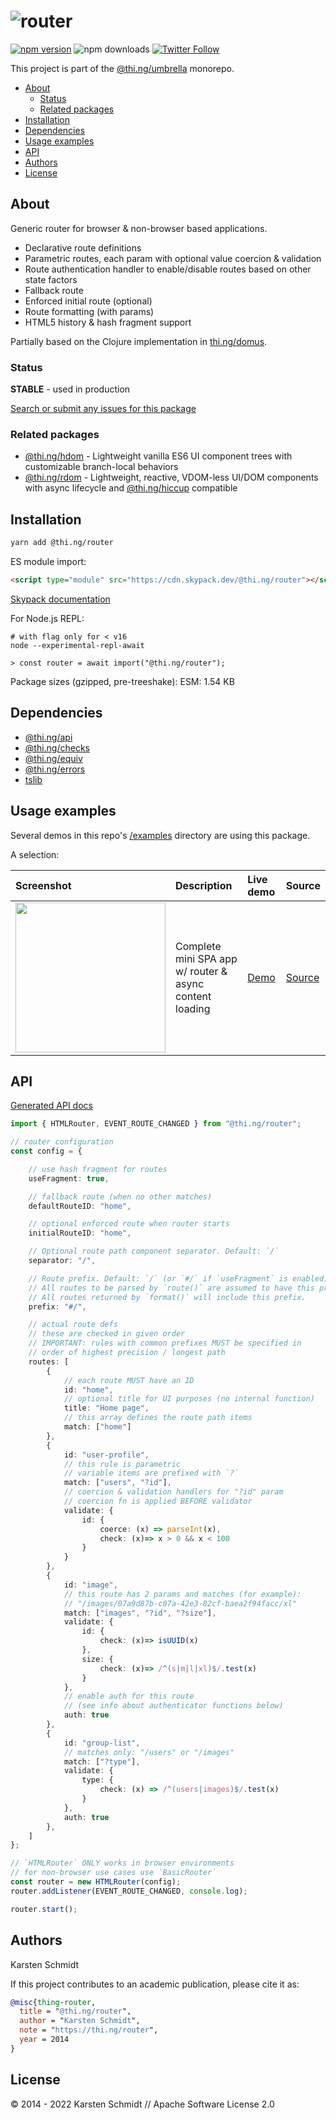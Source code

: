 <!-- This file is generated - DO NOT EDIT! -->

# ![router](https://media.thi.ng/umbrella/banners/thing-router.svg?c0bc2f6b)

[![npm version](https://img.shields.io/npm/v/@thi.ng/router.svg)](https://www.npmjs.com/package/@thi.ng/router)
![npm downloads](https://img.shields.io/npm/dm/@thi.ng/router.svg)
[![Twitter Follow](https://img.shields.io/twitter/follow/thing_umbrella.svg?style=flat-square&label=twitter)](https://twitter.com/thing_umbrella)

This project is part of the
[@thi.ng/umbrella](https://github.com/thi-ng/umbrella/) monorepo.

- [About](#about)
  - [Status](#status)
  - [Related packages](#related-packages)
- [Installation](#installation)
- [Dependencies](#dependencies)
- [Usage examples](#usage-examples)
- [API](#api)
- [Authors](#authors)
- [License](#license)

## About

Generic router for browser & non-browser based applications.

- Declarative route definitions
- Parametric routes, each param with optional value coercion &
  validation
- Route authentication handler to enable/disable routes based on other
  state factors
- Fallback route
- Enforced initial route (optional)
- Route formatting (with params)
- HTML5 history & hash fragment support

Partially based on the Clojure implementation in
[thi.ng/domus](https://github.com/thi-ng/domus/blob/develop/src/router.org).

### Status

**STABLE** - used in production

[Search or submit any issues for this package](https://github.com/thi-ng/umbrella/issues?q=%5Brouter%5D+in%3Atitle)

### Related packages

- [@thi.ng/hdom](https://github.com/thi-ng/umbrella/tree/develop/packages/hdom) - Lightweight vanilla ES6 UI component trees with customizable branch-local behaviors
- [@thi.ng/rdom](https://github.com/thi-ng/umbrella/tree/develop/packages/rdom) - Lightweight, reactive, VDOM-less UI/DOM components with async lifecycle and [@thi.ng/hiccup](https://github.com/thi-ng/umbrella/tree/develop/packages/hiccup) compatible

## Installation

```bash
yarn add @thi.ng/router
```

ES module import:

```html
<script type="module" src="https://cdn.skypack.dev/@thi.ng/router"></script>
```

[Skypack documentation](https://docs.skypack.dev/)

For Node.js REPL:

```text
# with flag only for < v16
node --experimental-repl-await

> const router = await import("@thi.ng/router");
```

Package sizes (gzipped, pre-treeshake): ESM: 1.54 KB

## Dependencies

- [@thi.ng/api](https://github.com/thi-ng/umbrella/tree/develop/packages/api)
- [@thi.ng/checks](https://github.com/thi-ng/umbrella/tree/develop/packages/checks)
- [@thi.ng/equiv](https://github.com/thi-ng/umbrella/tree/develop/packages/equiv)
- [@thi.ng/errors](https://github.com/thi-ng/umbrella/tree/develop/packages/errors)
- [tslib](https://github.com/thi-ng/umbrella/tree/develop/packages/undefined)

## Usage examples

Several demos in this repo's
[/examples](https://github.com/thi-ng/umbrella/tree/develop/examples)
directory are using this package.

A selection:

| Screenshot                                                                                                           | Description                                             | Live demo                                           | Source                                                                           |
|:---------------------------------------------------------------------------------------------------------------------|:--------------------------------------------------------|:----------------------------------------------------|:---------------------------------------------------------------------------------|
| <img src="https://raw.githubusercontent.com/thi-ng/umbrella/develop/assets/examples/router-basics.jpg" width="240"/> | Complete mini SPA app w/ router & async content loading | [Demo](https://demo.thi.ng/umbrella/router-basics/) | [Source](https://github.com/thi-ng/umbrella/tree/develop/examples/router-basics) |

## API

[Generated API docs](https://docs.thi.ng/umbrella/router/)

```ts
import { HTMLRouter, EVENT_ROUTE_CHANGED } from "@thi.ng/router";

// router configuration
const config = {

    // use hash fragment for routes
    useFragment: true,

    // fallback route (when no other matches)
    defaultRouteID: "home",

    // optional enforced route when router starts
    initialRouteID: "home",

    // Optional route path component separator. Default: `/`
    separator: "/",

    // Route prefix. Default: `/` (or `#/` if `useFragment` is enabled).
    // All routes to be parsed by `route()` are assumed to have this prefix.
    // All routes returned by `format()` will include this prefix.
    prefix: "#/",

    // actual route defs
    // these are checked in given order
    // IMPORTANT: rules with common prefixes MUST be specified in
    // order of highest precision / longest path
    routes: [
        {
            // each route MUST have an ID
            id: "home",
            // optional title for UI purposes (no internal function)
            title: "Home page",
            // this array defines the route path items
            match: ["home"]
        },
        {
            id: "user-profile",
            // this rule is parametric
            // variable items are prefixed with `?`
            match: ["users", "?id"],
            // coercion & validation handlers for "?id" param
            // coercion fn is applied BEFORE validator
            validate: {
                id: {
                    coerce: (x) => parseInt(x),
                    check: (x)=> x > 0 && x < 100
                }
            }
        },
        {
            id: "image",
            // this route has 2 params and matches (for example):
            // "/images/07a9d87b-c07a-42e3-82cf-baea2f94facc/xl"
            match: ["images", "?id", "?size"],
            validate: {
                id: {
                    check: (x)=> isUUID(x)
                },
                size: {
                    check: (x)=> /^(s|m|l|xl)$/.test(x)
                }
            },
            // enable auth for this route
            // (see info about authenticator functions below)
            auth: true
        },
        {
            id: "group-list",
            // matches only: "/users" or "/images"
            match: ["?type"],
            validate: {
                type: {
                    check: (x) => /^(users|images)$/.test(x)
                }
            },
            auth: true
        },
    ]
};

// `HTMLRouter` ONLY works in browser environments
// for non-browser use cases use `BasicRouter`
const router = new HTMLRouter(config);
router.addListener(EVENT_ROUTE_CHANGED, console.log);

router.start();
```

## Authors

Karsten Schmidt

If this project contributes to an academic publication, please cite it as:

```bibtex
@misc{thing-router,
  title = "@thi.ng/router",
  author = "Karsten Schmidt",
  note = "https://thi.ng/router",
  year = 2014
}
```

## License

&copy; 2014 - 2022 Karsten Schmidt // Apache Software License 2.0
